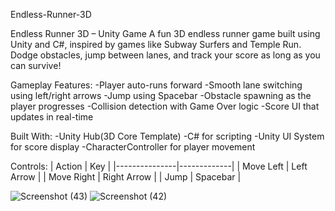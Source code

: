 Endless-Runner-3D

Endless Runner 3D – Unity Game
A fun 3D endless runner game built using Unity and C#, inspired by games like Subway Surfers and Temple Run. Dodge obstacles, jump between lanes, and track your score as long as you can survive!

Gameplay Features:
-Player auto-runs forward
-Smooth lane switching using left/right arrows
-Jump using Spacebar
-Obstacle spawning as the player progresses
-Collision detection with Game Over logic
-Score UI that updates in real-time

Built With:
-Unity Hub(3D Core Template)
-C# for scripting
-Unity UI System for score display
-CharacterController for player movement

Controls:
| Action        | Key         |
|---------------|-------------|
| Move Left     | Left Arrow  |
| Move Right    | Right Arrow |
| Jump          | Spacebar    |


![Screenshot (43)](https://github.com/user-attachments/assets/dcd9ef2f-5919-47c0-9bea-27b7a5542382)
![Screenshot (42)](https://github.com/user-attachments/assets/12f8a9bd-133c-490e-a36a-27f0b25a4e73)
